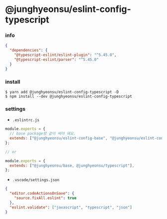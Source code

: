 # @junghyeonsu/eslint-config-typescript

### info

```json
{
  "dependencies": {
    "@typescript-eslint/eslint-plugin": "^5.45.0",
    "@typescript-eslint/parser": "^5.45.0"
  }
}
```

### install

```console
$ yarn add @junghyeonsu/eslint-config-typescript -D
$ npm install --dev @junghyeonsu/eslint-config-typescript
```

### settings

- `.eslintrc.js`

```js
module.exports = {
  // base package랑 같이 써야 돼요.
  extends: ["@junghyeonsu/eslint-config-base", "@junghyeonsu/eslint-config-typescript"],
};

// or

module.exports = {
  extends: ["@junghyeonsu/base, @junghyeonsu/typescript"],
};
```

- `.vscode/settings.json`

```json
{
  "editor.codeActionsOnSave": {
    "source.fixAll.eslint": true
  },
  "eslint.validate": ["javascript", "typescript", "json"]
}
```
